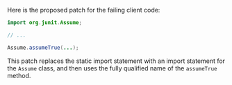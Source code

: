 Here is the proposed patch for the failing client code:

```java
import org.junit.Assume;

// ...

Assume.assumeTrue(...);
```

This patch replaces the static import statement with an import statement for the `Assume` class, and then uses the fully qualified name of the `assumeTrue` method.